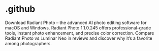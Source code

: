 # .github
Download Radiant Photo – the advanced AI photo editing software for macOS and Windows. Radiant Photo 1.1.0.245 offers professional-grade tools, instant photo enhancement, and precise color correction. Compare Radiant Photo vs Luminar Neo in reviews and discover why it’s a favorite among photographers.
